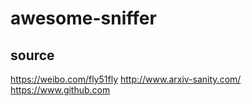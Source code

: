 # awesome-sniffer

## source
https://weibo.com/fly51fly
http://www.arxiv-sanity.com/
https://www.github.com
